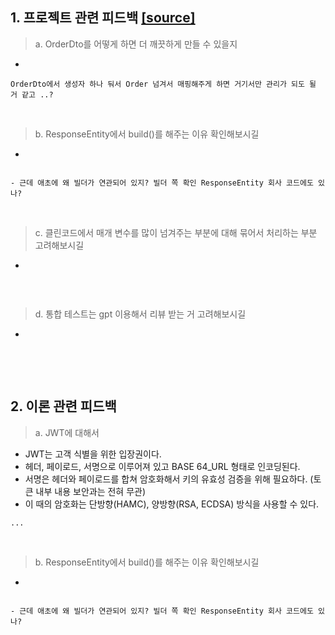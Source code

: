 
## 1. 프로젝트 관련 피드백 [[source]](https://github.com/f-lab-edu/super-market/pull/45)
> a. OrderDto를 어떻게 하면 더 깨끗하게 만들 수 있을지 
- 
```
OrderDto에서 생성자 하나 둬서 Order 넘겨서 매핑해주게 하면 거기서만 관리가 되도 될 거 같고 ..?

```

<br>

> b. ResponseEntity에서 build()를 해주는 이유 확인해보시길
-
```

- 근데 애초에 왜 빌더가 연관되어 있지? 빌더 쪽 확인 ResponseEntity 회사 코드에도 있나?
```


<br>

> c. 클린코드에서 매개 변수를 많이 넘겨주는 부분에 대해 묶어서 처리하는 부분 고려해보시길
-
```

```

<br>

> d. 통합 테스트는 gpt 이용해서 리뷰 받는 거 고려해보시길
-
```

```

<br><br>

## 2. 이론 관련 피드백
> a. JWT에 대해서
- JWT는 고객 식별을 위한 입장권이다.
- 헤더, 페이로드, 서명으로 이루어져 있고 BASE 64_URL 형태로 인코딩된다.
- 서명은 헤더와 페이로드를 합쳐 암호화해서 키의 유효성 검증을 위해 필요하다. (토큰 내부 내용 보안과는 전혀 무관)
- 이 때의 암호화는 단방향(HAMC), 양방향(RSA, ECDSA) 방식을 사용할 수 있다.
```
...

```

<br>

> b. ResponseEntity에서 build()를 해주는 이유 확인해보시길
-
```

- 근데 애초에 왜 빌더가 연관되어 있지? 빌더 쪽 확인 ResponseEntity 회사 코드에도 있나?
```


<br>











